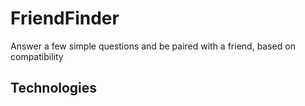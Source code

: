 # FriendFinder
Answer a few simple questions and be paired with a friend, based on compatibility


## Technologies






<!-- Backgrounds -->
<!-- http://www.casinosyfurcias.com/files/futurama-spot-light.jpg -->
<!-- https://vignette.wikia.nocookie.net/en.futurama/images/4/4c/FUTURAMA-BACKGROUND-small.jpg/revision/latest?cb=20160812075819 -->